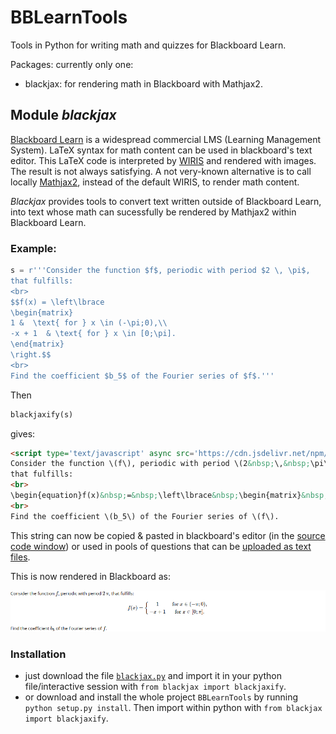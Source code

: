 # BBLearnTools

Tools in Python for writing math and quizzes for Blackboard Learn.

Packages: currently only one:

* blackjax: for rendering math in Blackboard with Mathjax2.


## Module *blackjax*

[Blackboard Learn](https://www.blackboard.com/teaching-learning/learning-management/blackboard-learn) is a widespread commercial LMS (Learning Management System). LaTeX syntax for math content can be used in blackboard's text editor. This LaTeX code is interpreted by [WIRIS](https://docs.wiris.com/en/mathtype/mathtype_web/latex-support) and rendered with images. The result is not always satisfying. A not very-known alternative is to call locally [Mathjax2](https://docs.mathjax.org/en/v2.7-latest/start.html), instead of the default WIRIS, to render math content. 

*Blackjax* provides tools to convert text written outside of Blackboard Learn, into text whose math can sucessfully be rendered by Mathjax2 within Blackboard Learn.

### Example:

```python
s = r'''Consider the function $f$, periodic with period $2 \, \pi$,
that fulfills:
<br>
$$f(x) = \left\lbrace
\begin{matrix}
1 &  \text{ for } x \in (-\pi;0),\\
-x + 1  & \text{ for } x \in [0;\pi].
\end{matrix}
\right.$$
<br>
Find the coefficient $b_5$ of the Fourier series of $f$.'''
```
Then
```python
blackjaxify(s)
```
gives:
```html
<script type='text/javascript' async src='https://cdn.jsdelivr.net/npm/mathjax@2/MathJax.js?config=TeX-AMS_CHTML'></script>
Consider the function \(f\), periodic with period \(2&nbsp;\,&nbsp;\pi\),
that fulfills:
<br>
\begin{equation}f(x)&nbsp;=&nbsp;\left\lbrace&nbsp;\begin{matrix}&nbsp;1&nbsp;&&nbsp;&nbsp;\text{&nbsp;for&nbsp;}&nbsp;x&nbsp;\in&nbsp;(-\pi;0),\\&nbsp;-x&nbsp;+&nbsp;1&nbsp;&nbsp;&&nbsp;\text{&nbsp;for&nbsp;}&nbsp;x&nbsp;\in&nbsp;[0;\pi].&nbsp;\end{matrix}&nbsp;\right.\end{equation}
<br>
Find the coefficient \(b_5\) of the Fourier series of \(f\).
```
This string can now be copied & pasted in blackboard's editor (in the [source code window](https://help.blackboard.com/Learn/Instructor/Course_Content/Create_Content/Create_Course_Materials/Work_With_Text/What_Does_the_Editor_Do)) or used in pools of questions that can be [uploaded as text files](https://help.blackboard.com/Learn/Instructor/Tests_Pools_Surveys/Reuse_Questions/Upload_Questions).

This is now rendered in Blackboard as:

<img src="IMAGES/blackjax.png" width=1000>

### Installation

* just download the file [`blackjax.py`](bblearntools/blackjax.py) and import it in your python file/interactive session with `from blackjax import blackjaxify`.
* or download and install the whole project `BBLearnTools` by running `python setup.py install`. Then import within python with `from blackjax import blackjaxify`.

